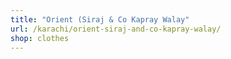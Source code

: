 ```yaml
---
title: "Orient (Siraj & Co Kapray Walay"
url: /karachi/orient-siraj-and-co-kapray-walay/
shop: clothes
---
```

